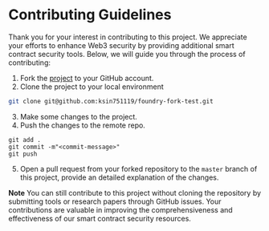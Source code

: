 # Contributing Guidelines

Thank you for your interest in contributing to this project. We appreciate your efforts to enhance Web3 security by providing additional smart contract security tools. Below, we will guide you through the process of contributing:

1. Fork the [project](https://github.com/ksin751119/foundry-fork-test) to your GitHub account.
2. Clone the project to your local environment
```bash
git clone git@github.com:ksin751119/foundry-fork-test.git
```
3. Make some changes to the project.
4. Push the changes to the remote repo.
```
git add .
git commit -m"<commit-message>"
git push
```
5. Open a pull request from your forked repository to the `master` branch of this project, provide an detailed explanation of the changes.

**Note**
You can still contribute to this project without cloning the repository by submitting tools or research papers through GitHub issues. Your contributions are valuable in improving the comprehensiveness and effectiveness of our smart contract security resources.
